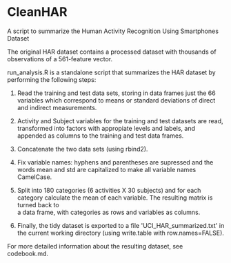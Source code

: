 # CleanHAR
A script to summarize the Human Activity Recognition Using Smartphones Dataset

The original HAR dataset contains a processed dataset with thousands 
of observations of a 561-feature vector.

run_analysis.R is a standalone script that summarizes the HAR dataset by 
performing the following steps:

1.  Read the training and test data sets, storing in data frames just the 66 
    variables which correspond to means or standard deviations of direct and
    indirect measurements.
    
2.  Activity and Subject variables for the training and test datasets are read, 
    transformed into factors with appropiate levels and labels, and appended as
    columns to the training and test data frames.
    
3.  Concatenate the two data sets (using rbind2).

4.  Fix variable names: hyphens and parentheses are supressed and the words
    mean and std are capitalized to make all variable names CamelCase.

5.  Split into 180 categories (6 activities X 30 subjects) and for each category
    calculate the mean of each variable. The resulting matrix is turned back to  
    a data frame, with categories as rows and variables as columns.
    
6.  Finally, the tidy dataset is exported to a file 'UCI_HAR_summarized.txt'
    in the current working directory (using write.table with row.names=FALSE).

For more detailed information about the resulting dataset, see codebook.md.